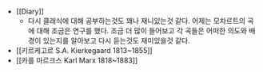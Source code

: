 - [[Diary]]
    - 다시 클래식에 대해 공부하는것도 꽤나 재니있는것 같다. 어제는 모차르트의 곡에 대해 조금은 연구를 했다. 조금 더 많이 들어보고 각 곡들은 어떠한 의도와 배경이 있는지를 알아보고 다시 듣는것도 재미있을것 같다.
- [[키르케고르 S.A. Kierkegaard 1813~1855]]
- [[카를 마르크스 Karl Marx 1818~1883]]
